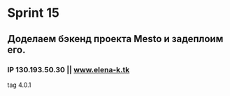 # Sprint 15

## Доделаем бэкенд проекта Mesto и задеплоим его.

### IP 130.193.50.30 || www.elena-k.tk

tag 4.0.1
